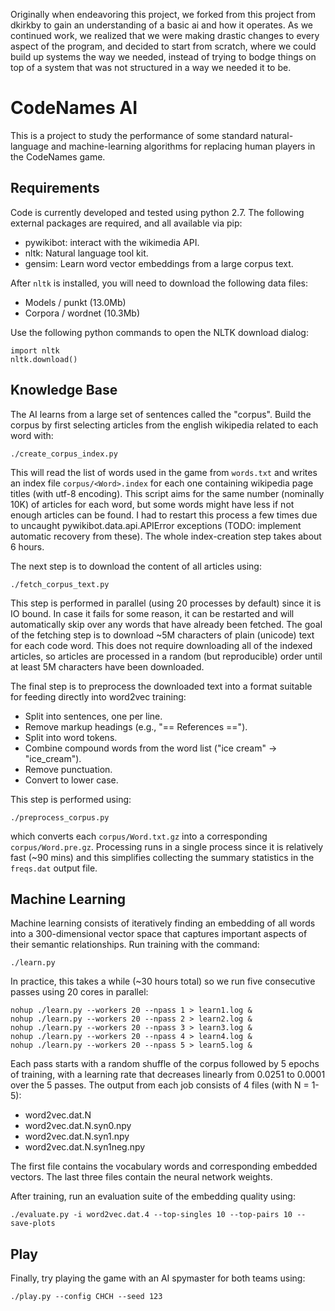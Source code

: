 Originally when endeavoring this project, we forked from this project from dkirkby to gain an understanding of a basic ai and how it operates. As we continued work, we realized that we were making drastic changes to every aspect of the program, and decided to start from scratch, where we could build up systems the way we needed, instead of trying to bodge things on top of a system that was not structured in a way we needed it to be.

CodeNames AI
============

This is a project to study the performance of some standard natural-language and
machine-learning algorithms for replacing human players in the CodeNames game.

Requirements
------------

Code is currently developed and tested using python 2.7.  The following external
packages are required, and all available via pip:
 - pywikibot: interact with the wikimedia API.
 - nltk: Natural language tool kit.
 - gensim: Learn word vector embeddings from a large corpus text.

After `nltk` is installed, you will need to download the following data files:
- Models / punkt (13.0Mb)
- Corpora / wordnet (10.3Mb)

Use the following python commands to open the NLTK download dialog:
```
import nltk
nltk.download()
```

Knowledge Base
--------------

The AI learns from a large set of sentences called the "corpus". Build the
corpus by first selecting articles from the english wikipedia related to each
word with:
```
./create_corpus_index.py
```
This will read the list of words used in the game from `words.txt` and writes an
index file `corpus/<Word>.index` for each one containing wikipedia page titles (with
utf-8 encoding).  This script aims for the same number (nominally 10K) of articles
for each word, but some words might have less if not enough articles can be found.
I had to restart this process a few times due to uncaught pywikibot.data.api.APIError
exceptions (TODO: implement automatic recovery from these).  The whole index-creation
step takes about 6 hours.

The next step is to download the content of all articles using:
```
./fetch_corpus_text.py
```
This step is performed in parallel (using 20 processes by default) since it is IO bound.
In case it fails for some reason, it can be restarted and will automatically skip over
any words that have already been fetched.  The goal of the fetching step is to download
~5M characters of plain (unicode) text for each code word.  This does not require
downloading all of the indexed articles, so articles are processed in a random (but
reproducible) order until at least 5M characters have been downloaded.

The final step is to preprocess the downloaded text into a format suitable for
feeding directly into word2vec training:
- Split into sentences, one per line.
- Remove markup headings (e.g., "== References ==").
- Split into word tokens.
- Combine compound words from the word list ("ice cream" -> "ice_cream").
- Remove punctuation.
- Convert to lower case.

This step is performed using:
```
./preprocess_corpus.py
```
which converts each `corpus/Word.txt.gz` into a corresponding `corpus/Word.pre.gz`.
Processing runs in a single process since it is relatively fast (~90 mins) and this
simplifies collecting the summary statistics in the `freqs.dat` output file.

Machine Learning
----------------

Machine learning consists of iteratively finding an embedding of all words into a
300-dimensional vector space that captures important aspects of their semantic
relationships. Run training with the command:
```
./learn.py
```
In practice, this takes a while (~30 hours total) so we run five consecutive
passes using 20 cores in parallel:
```
nohup ./learn.py --workers 20 --npass 1 > learn1.log &
nohup ./learn.py --workers 20 --npass 2 > learn2.log &
nohup ./learn.py --workers 20 --npass 3 > learn3.log &
nohup ./learn.py --workers 20 --npass 4 > learn4.log &
nohup ./learn.py --workers 20 --npass 5 > learn5.log &
```
Each pass starts with a random shuffle of the corpus followed by 5 epochs of training,
with a learning rate that decreases linearly from 0.0251 to 0.0001 over the 5 passes.
The output from each job consists of 4 files (with N = 1-5):
- word2vec.dat.N
- word2vec.dat.N.syn0.npy
- word2vec.dat.N.syn1.npy
- word2vec.dat.N.syn1neg.npy

The first file contains the vocabulary words and corresponding embedded vectors.
The last three files contain the neural network weights.

After training, run an evaluation suite of the embedding quality using:
```
./evaluate.py -i word2vec.dat.4 --top-singles 10 --top-pairs 10 --save-plots
```

Play
----

Finally, try playing the game with an AI spymaster for both teams using:
```
./play.py --config CHCH --seed 123
```
